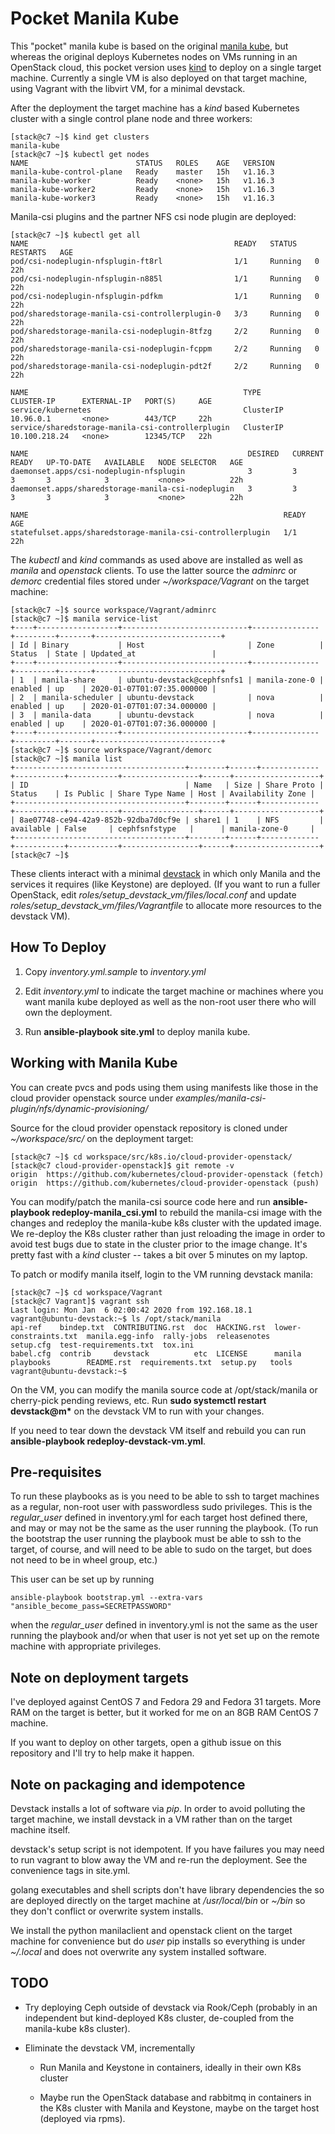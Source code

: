 # Pocket Manila Kube 

This "pocket" manila kube is based on the original [manila kube](https://github.com/tombarron/manila-kube), but
whereas the original deploys Kubernetes nodes on VMs running in an OpenStack cloud,
this pocket version uses [kind](https://kind.sigs.k8s.io) to deploy on a single target machine.  Currently
a single VM is also deployed on that target machine, using Vagrant with the libvirt VM, for a minimal
devstack.

After the deployment the target machine has a *kind* based Kubernetes cluster with a single 
control plane node and three workers:

    [stack@c7 ~]$ kind get clusters
    manila-kube
    [stack@c7 ~]$ kubectl get nodes
    NAME                        STATUS   ROLES    AGE   VERSION
    manila-kube-control-plane   Ready    master   15h   v1.16.3
    manila-kube-worker          Ready    <none>   15h   v1.16.3
    manila-kube-worker2         Ready    <none>   15h   v1.16.3
    manila-kube-worker3         Ready    <none>   15h   v1.16.3

Manila-csi plugins and the partner NFS csi node plugin are deployed:

    [stack@c7 ~]$ kubectl get all
    NAME                                              READY   STATUS    RESTARTS   AGE
    pod/csi-nodeplugin-nfsplugin-ft8rl                1/1     Running   0          22h
    pod/csi-nodeplugin-nfsplugin-n885l                1/1     Running   0          22h
    pod/csi-nodeplugin-nfsplugin-pdfkm                1/1     Running   0          22h
    pod/sharedstorage-manila-csi-controllerplugin-0   3/3     Running   0          22h
    pod/sharedstorage-manila-csi-nodeplugin-8tfzg     2/2     Running   0          22h
    pod/sharedstorage-manila-csi-nodeplugin-fcppm     2/2     Running   0          22h
    pod/sharedstorage-manila-csi-nodeplugin-pdt2f     2/2     Running   0          22h

    NAME                                                TYPE        CLUSTER-IP      EXTERNAL-IP   PORT(S)     AGE
    service/kubernetes                                  ClusterIP   10.96.0.1       <none>        443/TCP     22h
    service/sharedstorage-manila-csi-controllerplugin   ClusterIP   10.100.218.24   <none>        12345/TCP   22h

    NAME                                                 DESIRED   CURRENT   READY   UP-TO-DATE   AVAILABLE   NODE SELECTOR   AGE
    daemonset.apps/csi-nodeplugin-nfsplugin              3         3         3       3            3           <none>          22h
    daemonset.apps/sharedstorage-manila-csi-nodeplugin   3         3         3       3            3           <none>          22h

    NAME                                                         READY   AGE
    statefulset.apps/sharedstorage-manila-csi-controllerplugin   1/1     22h

The *kubectl* and *kind* commands as used above are installed as well as *manila* and *openstack* clients.
To use the latter source the *adminrc* or *demorc* credential files stored under *~/workspace/Vagrant* on the target
machine:

    [stack@c7 ~]$ source workspace/Vagrant/adminrc
    [stack@c7 ~]$ manila service-list
    +----+------------------+----------------------------+---------------+---------+-------+----------------------------+
    | Id | Binary           | Host                       | Zone          | Status  | State | Updated_at                 |
    +----+------------------+----------------------------+---------------+---------+-------+----------------------------+
    | 1  | manila-share     | ubuntu-devstack@cephfsnfs1 | manila-zone-0 | enabled | up    | 2020-01-07T01:07:35.000000 |
    | 2  | manila-scheduler | ubuntu-devstack            | nova          | enabled | up    | 2020-01-07T01:07:34.000000 |
    | 3  | manila-data      | ubuntu-devstack            | nova          | enabled | up    | 2020-01-07T01:07:36.000000 |
    +----+------------------+----------------------------+---------------+---------+-------+----------------------------+
    [stack@c7 ~]$ source workspace/Vagrant/demorc
    [stack@c7 ~]$ manila list
    +--------------------------------------+--------+------+-------------+-----------+-----------+-----------------+------+-------------------+
    | ID                                   | Name   | Size | Share Proto | Status    | Is Public | Share Type Name | Host | Availability Zone |
    +--------------------------------------+--------+------+-------------+-----------+-----------+-----------------+------+-------------------+
    | 8ae07748-ce94-42a9-852b-92dba7d0cf9e | share1 | 1    | NFS         | available | False     | cephfsnfstype   |      | manila-zone-0     |
    +--------------------------------------+--------+------+-------------+-----------+-----------+-----------------+------+-------------------+
    [stack@c7 ~]$

These clients interact with a minimal
[devstack](https://docs.openstack.org/devstack/latest/) in which only
Manila and the services it requires (like Keystone) are deployed.  (If
you want to run a fuller OpenStack, edit
*roles/setup_devstack_vm/files/local.conf* and update
*roles/setup_devstack_vm/files/Vagrantfile* to allocate more resources
to the devstack VM).

 ## How To Deploy

1. Copy *inventory.yml.sample* to *inventory.yml*

2. Edit *inventory.yml* to indicate the
target machine or machines where you want manila kube deployed as well
as the non-root user there who will own the deployment.

3. Run **ansible-playbook site.yml** to deploy manila kube.

## Working with Manila Kube

You can create pvcs and pods using them using manifests like those in the cloud provider
openstack source under *examples/manila-csi-plugin/nfs/dynamic-provisioning/*

Source for the cloud provider openstack repository is cloned under
*~/workspace/src/* on the deployment target:

    [stack@c7 ~]$ cd workspace/src/k8s.io/cloud-provider-openstack/
    [stack@c7 cloud-provider-openstack]$ git remote -v
    origin	https://github.com/kubernetes/cloud-provider-openstack (fetch)
    origin	https://github.com/kubernetes/cloud-provider-openstack (push)

You can modify/patch the manila-csi source code here and run
**ansible-playbook redeploy-manila_csi.yml** to rebuild the manila-csi
image with the changes and redeploy the manila-kube k8s cluster with
the updated image.  We re-deploy the K8s cluster rather than just 
reloading the image in order to avoid test bugs due to state in the 
cluster prior to the image change.  It's pretty fast with a *kind* 
cluster -- takes a bit over 5 minutes on my laptop.

To patch or modify manila itself, login to the VM running devstack manila:

    [stack@c7 ~]$ cd workspace/Vagrant
    [stack@c7 Vagrant]$ vagrant ssh
    Last login: Mon Jan  6 02:00:42 2020 from 192.168.18.1
    vagrant@ubuntu-devstack:~$ ls /opt/stack/manila
    api-ref    bindep.txt  CONTRIBUTING.rst  doc  HACKING.rst  lower-constraints.txt  manila.egg-info  rally-jobs  releasenotes      setup.cfg  test-requirements.txt  tox.ini
    babel.cfg  contrib     devstack          etc  LICENSE      manila                 playbooks        README.rst  requirements.txt  setup.py   tools
    vagrant@ubuntu-devstack:~$

On the VM, you can modify the manila source code at /opt/stack/manila
or cherry-pick pending reviews, etc.  Run **sudo systemctl restart
devstack@m\*** on the devstack VM to run with your changes.

If you need to tear down the devstack VM itself and rebuild you can
run **ansible-playbook redeploy-devstack-vm.yml**.

## Pre-requisites

To run these playbooks as is you need to be able to ssh to target
machines as a regular, non-root user with passwordless sudo
privileges.  This is the *regular_user* defined in inventory.yml for
each target host defined there, and may or may not be the same as the
user running the playbook.  (To run the bootstrap the user running the
playbook must be able to ssh to the target, of course, and will need
to be able to sudo on the target, but does not need to be in wheel
group, etc.)

This user can be set up by running

    ansible-playbook bootstrap.yml --extra-vars "ansible_become_pass=SECRETPASSWORD"

when the *regular_user* defined in inventory.yml is not the same as the
user running the playbook and/or when that user is not yet set up on the
remote machine with appropriate privileges.

## Note on deployment targets

I've deployed against CentOS 7 and Fedora 29 and Fedora 31 targets.
More RAM on the target is better, but it worked for me on an 8GB RAM
CentOS 7 machine.

If you want to deploy on other targets, open a github issue on this
repository and I'll try to help make it happen.

## Note on packaging and idempotence

Devstack installs a lot of software via *pip*.  In order to avoid
polluting the target machine, we install devstack in a VM rather than on
the target machine itself.

devstack's setup script is not idempotent.  If you have failures you
may need to run vagrant to blow away the VM and re-run the deployment.
See the convenience tags in site.yml.

golang executables and shell scripts don't have library dependencies
the so are deployed directly on the target machine at */usr/local/bin*
or *~/bin* so they don't conflict or overwrite system installs.

We install the python manilaclient and openstack client on the target
machine for convenience but do *user* pip installs so everything is
under *~/.local* and does not overwrite any system installed software.

## TODO

* Try deploying Ceph outside of devstack via Rook/Ceph (probably in an independent but kind-deployed K8s cluster, de-coupled from the manila-kube k8s cluster).

* Eliminate the devstack VM, incrementally

  * Run Manila and  Keystone in containers, ideally in their own K8s cluster

  * Maybe run the OpenStack database and rabbitmq in containers in the K8s cluster with Manila and Keystone, maybe on the target host (deployed via rpms).
